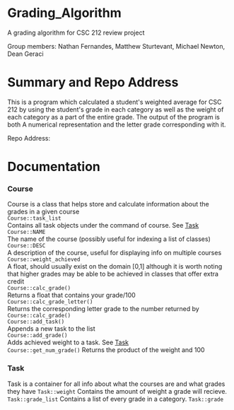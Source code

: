 # Grading_Algorithm
A grading algorithm for CSC 212 review project

Group members:
Nathan Fernandes,
Matthew Sturtevant,
Michael Newton,
Dean Geraci

# Summary and Repo Address

This is a program which calculated a student's weighted average for CSC 212 by using the student's grade in each
category as well as the weight of each category as a part of the entire grade. The output of the program is both
A numerical representation and the letter grade corresponding with it.

Repo Address: 

# Documentation

### Course
Course is a class that helps store and calculate information about the grades in a given course  
`Course::task_list`  
Contains all task objects under the command of course. See [Task](#Task)  
`Course::NAME`  
The name of the course (possibly useful for indexing a list of classes)  
`Course::DESC`  
A description of the course, useful for displaying info on multiple courses  
`Course::weight_achieved`  
A float, should usually exist on the domain [0,1] although it is worth noting that higher grades may be able to be achieved in classes that offer extra credit  
`Course::calc_grade()`  
Returns a float that contains your grade/100  
`Course::calc_grade_letter()`  
Returns the corresponding letter grade to the number returned by `Course::calc_grade()`  
`Course::add_task()`  
Appends a new task to the list  
`Course::add_grade()`  
Adds achieved weight to a task. See [Task](#Task)  
`Course::get_num_grade()`
Returns the product of the weight and 100

### Task
Task is a container for all info about what the courses are and what grades they have
`Task::weight`
Contains the amount of weight a grade will recieve. 
`Task::grade_list`
Contains a list of every grade in a category. 
`Task::grade`


